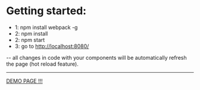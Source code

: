 # Getting started:
* 1: npm install webpack -g
* 2: npm install
* 2: npm start
* 3: go to [http://localhost:8080/](http://localhost:8080/)

-- all changes in code with your components will be automatically refresh the page (hot reload feature).

---------------
[DEMO PAGE !!!](http://fnnzzz.github.io/react-test/)
